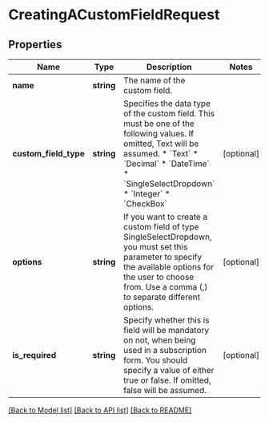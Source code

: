 # CreatingACustomFieldRequest

## Properties
Name | Type | Description | Notes
------------ | ------------- | ------------- | -------------
**name** | **string** | The name of the custom field. | 
**custom_field_type** | **string** | Specifies the data type of the custom field. This must be one of the following values. If omitted, Text will be assumed. * &#x60;Text&#x60; * &#x60;Decimal&#x60; * &#x60;DateTime&#x60; * &#x60;SingleSelectDropdown&#x60; * &#x60;Integer&#x60; * &#x60;CheckBox&#x60; | [optional] 
**options** | **string** | If you want to create a custom field of type SingleSelectDropdown, you must set this parameter to specify the available options for the user to choose from. Use a comma (,) to separate different options. | [optional] 
**is_required** | **string** | Specify whether this is field will be mandatory on not, when being used in a subscription form. You should specify a value of either true or false. If omitted, false will be assumed. | [optional] 

[[Back to Model list]](../README.md#documentation-for-models) [[Back to API list]](../README.md#documentation-for-api-endpoints) [[Back to README]](../README.md)


